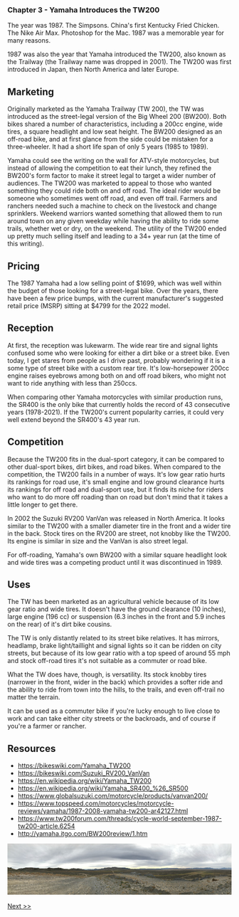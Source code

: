 ### Chapter 3 - Yamaha Introduces the TW200

The year was 1987. The Simpsons. China's first Kentucky Fried Chicken. The Nike Air Max. Photoshop for the Mac. 1987 was a memorable year for many reasons.

1987 was also the year that Yamaha introduced the TW200, also known as the Trailway (the Trailway name was dropped in 2001). The TW200 was first introduced in Japan, then North America and later Europe.

## Marketing

Originally marketed as the Yamaha Trailway (TW 200), the TW was introduced as the street-legal version of the Big Wheel 200 (BW200). Both bikes shared a number of characteristics, including a 200cc engine, wide tires, a square headlight and low seat height. The BW200 designed as an off-road bike, and at first glance from the side could be mistaken for a three-wheeler. It had a short life span of only 5 years (1985 to 1989).

Yamaha could see the writing on the wall for ATV-style motorcycles, but instead of allowing the competition to eat their lunch, they refined the BW200's form factor to make it street legal to target a wider number of audiences. The TW200 was marketed to appeal to those who wanted something they could ride both on and off road. The ideal rider would be someone who sometimes went off road, and even off trail. Farmers and ranchers needed such a machine to check on the livestock and change sprinklers. Weekend warriors wanted something that allowed them to run around town on any given weekday while having the ability to ride some trails, whether wet or dry, on the weekend. The utility of the TW200 ended up pretty much selling itself and leading to a 34+ year run (at the time of this writing).

## Pricing

The 1987 Yamaha had a low selling point of $1699, which was well within the budget of those looking for a street-legal bike. Over the years, there have been a few price bumps, with the current manufacturer's suggested retail price (MSRP) sitting at $4799 for the 2022 model.

## Reception

At first, the reception was lukewarm. The wide rear tire and signal lights confused some who were looking for either a dirt bike or a street bike. Even today, I get stares from people as I drive past, probably wondering if it is a some type of street bike with a custom rear tire. It's low-horsepower 200cc engine raises eyebrows among both on and off road bikers, who might not want to ride anything with less than 250ccs.

When comparing other Yamaha motorcycles with similar production runs, the SR400 is the only bike that currently holds the record of 43 consecutive years (1978-2021). If the TW200's current popularity carries, it could very well extend beyond the SR400's 43 year run.

## Competition

Because the TW200 fits in the dual-sport category, it can be compared to other dual-sport bikes, dirt bikes, and road bikes. When compared to the competition, the TW200 fails in a number of ways. It's low gear ratio hurts its rankings for road use, it's small engine and low ground clearance hurts its rankings for off road and dual-sport use, but it finds its niche for riders who want to do more off roading than on road but don't mind that it takes a little longer to get there.

In 2002 the Suzuki RV200 VanVan was released in North America. It looks similar to the TW200 with a smaller diameter tire in the front and a wider tire in the back. Stock tires on the RV200 are street, not knobby like the TW200. Its engine is similar in size and the VanVan is also street legal.

For off-roading, Yamaha's own BW200 with a similar square headlight look and wide tires was a competing product until it was discontinued in 1989.

## Uses

The TW has been marketed as an agricultural vehicle because of its low gear ratio and wide tires. It doesn't have the ground clearance (10 inches), large engine (196 cc) or suspension (6.3 inches in the front and 5.9 inches on the rear) of it's dirt bike cousins.

The TW is only distantly related to its street bike relatives. It has mirrors, headlamp, brake light/taillight and signal lights so it can be ridden on city streets, but because of its low gear ratio with a top speed of around 55 mph and stock off-road tires it's not suitable as a commuter or road bike.

What the TW does have, though, is versatility. Its stock knobby tires (narrower in the front, wider in the back) which provides a softer ride and the ability to ride from town into the hills, to the trails, and even off-trail no matter the terrain.

It can be used as a commuter bike if you're lucky enough to live close to work and can take either city streets or the backroads, and of course if you're a farmer or rancher.

## Resources

* https://bikeswiki.com/Yamaha_TW200
* https://bikeswiki.com/Suzuki_RV200_VanVan
* https://en.wikipedia.org/wiki/Yamaha_TW200
* https://en.wikipedia.org/wiki/Yamaha_SR400_%26_SR500
* https://www.globalsuzuki.com/motorcycle/products/vanvan200/
* https://www.topspeed.com/motorcycles/motorcycle-reviews/yamaha/1987-2008-yamaha-tw200-ar42127.html
* https://www.tw200forum.com/threads/cycle-world-september-1987-tw200-article.6254
* http://yamaha.itgo.com/BW200review/1.htm

![Panoramic view of 5 Mile Pass in Utah County](images/img_0757.jpg)

[Next >>](050-chapter-04.md)
